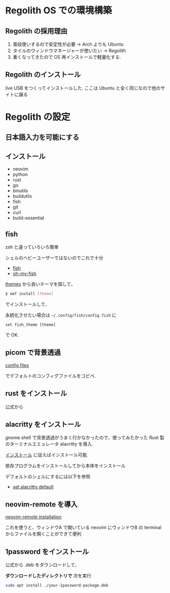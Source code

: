 
# Regolith OS での環境構築

## Regolith の採用理由

1. 普段使いするので安定性が必要 -> Arch よりも Ubuntu
2. タイルのウィンドウマネージャーが使いたい -> Regolith
3. 重くなってきたので OS 再インストールで軽量化する.

## Regolith のインストール

live USB をつくってインストールした. ここは Ubuntu と全く同じなので他のサイトに譲る

# Regolith の設定

## 日本語入力を可能にする

## インストール
- neovim
- python
- rust
- go
- binutils
- buildutils
- fish
- git
- curl
- build-essential

## fish

zsh と違っていろいろ簡単

シェルのヘビーユーザーではないのでこれで十分

- [fish](https://fishshell.com/)
- [oh-my-fish](https://github.com/oh-my-fish/oh-my-fish)


[themes](https://github.com/oh-my-fish/oh-my-fish/blob/master/docs/Themes.md) から良いテーマを探して、
```sh
$ omf install [theme]
```
でインストールして、

永続化させたい場合は `~/.config/fish/config.fish` に
```
set fish_theme [theme]
```
で OK.


## picom で背景透過

[config files](https://regolith-linux.org/docs/reference/configurations/)

でデフォルトのコンフィグファイルをコピペ.

## rust をインストール
公式から

## alacritty をインストール
gnome shell で背景透過がうまく行かなかったので、使ってみたかった Rust 製のターミナルエミュレータ alacritty を導入.

[インストール](https://github.com/alacritty/alacritty/blob/master/INSTALL.md) に従えばインストール可能.

依存プログラムをインストールしてから本体をインストール

デフォルトのシェルにするには以下を参照
- [set alacritty default](https://gist.github.com/aanari/08ca93d84e57faad275c7f74a23975e6)


## neovim-remote を導入
[neovim-remote installation](https://github.com/mhinz/neovim-remote/blob/master/INSTALLATION.md)

これを使うと、ウィンドウA で開いている neovim にウィンドウB の terminal からファイルを開くことができて便利

## 1password をインストール

公式から .deb をダウンロードして、

**ダウンロードしたディレクトリで** 次を実行
```sh
sudo apt install ./your-1password-package.deb
```


## 
